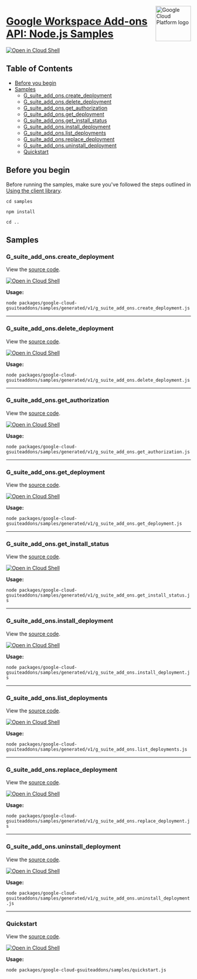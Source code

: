 [//]: # "This README.md file is auto-generated, all changes to this file will be lost."
[//]: # "To regenerate it, use `python -m synthtool`."
<img src="https://avatars2.githubusercontent.com/u/2810941?v=3&s=96" alt="Google Cloud Platform logo" title="Google Cloud Platform" align="right" height="96" width="96"/>

# [Google Workspace Add-ons API: Node.js Samples](https://github.com/googleapis/google-cloud-node)

[![Open in Cloud Shell][shell_img]][shell_link]



## Table of Contents

* [Before you begin](#before-you-begin)
* [Samples](#samples)
  * [G_suite_add_ons.create_deployment](#g_suite_add_ons.create_deployment)
  * [G_suite_add_ons.delete_deployment](#g_suite_add_ons.delete_deployment)
  * [G_suite_add_ons.get_authorization](#g_suite_add_ons.get_authorization)
  * [G_suite_add_ons.get_deployment](#g_suite_add_ons.get_deployment)
  * [G_suite_add_ons.get_install_status](#g_suite_add_ons.get_install_status)
  * [G_suite_add_ons.install_deployment](#g_suite_add_ons.install_deployment)
  * [G_suite_add_ons.list_deployments](#g_suite_add_ons.list_deployments)
  * [G_suite_add_ons.replace_deployment](#g_suite_add_ons.replace_deployment)
  * [G_suite_add_ons.uninstall_deployment](#g_suite_add_ons.uninstall_deployment)
  * [Quickstart](#quickstart)

## Before you begin

Before running the samples, make sure you've followed the steps outlined in
[Using the client library](https://github.com/googleapis/google-cloud-node#using-the-client-library).

`cd samples`

`npm install`

`cd ..`

## Samples



### G_suite_add_ons.create_deployment

View the [source code](https://github.com/googleapis/google-cloud-node/blob/master/packages/google-cloud-gsuiteaddons/samples/generated/v1/g_suite_add_ons.create_deployment.js).

[![Open in Cloud Shell][shell_img]](https://console.cloud.google.com/cloudshell/open?git_repo=https://github.com/googleapis/google-cloud-node&page=editor&open_in_editor=packages/google-cloud-gsuiteaddons/samples/generated/v1/g_suite_add_ons.create_deployment.js,samples/README.md)

__Usage:__


`node packages/google-cloud-gsuiteaddons/samples/generated/v1/g_suite_add_ons.create_deployment.js`


-----




### G_suite_add_ons.delete_deployment

View the [source code](https://github.com/googleapis/google-cloud-node/blob/master/packages/google-cloud-gsuiteaddons/samples/generated/v1/g_suite_add_ons.delete_deployment.js).

[![Open in Cloud Shell][shell_img]](https://console.cloud.google.com/cloudshell/open?git_repo=https://github.com/googleapis/google-cloud-node&page=editor&open_in_editor=packages/google-cloud-gsuiteaddons/samples/generated/v1/g_suite_add_ons.delete_deployment.js,samples/README.md)

__Usage:__


`node packages/google-cloud-gsuiteaddons/samples/generated/v1/g_suite_add_ons.delete_deployment.js`


-----




### G_suite_add_ons.get_authorization

View the [source code](https://github.com/googleapis/google-cloud-node/blob/master/packages/google-cloud-gsuiteaddons/samples/generated/v1/g_suite_add_ons.get_authorization.js).

[![Open in Cloud Shell][shell_img]](https://console.cloud.google.com/cloudshell/open?git_repo=https://github.com/googleapis/google-cloud-node&page=editor&open_in_editor=packages/google-cloud-gsuiteaddons/samples/generated/v1/g_suite_add_ons.get_authorization.js,samples/README.md)

__Usage:__


`node packages/google-cloud-gsuiteaddons/samples/generated/v1/g_suite_add_ons.get_authorization.js`


-----




### G_suite_add_ons.get_deployment

View the [source code](https://github.com/googleapis/google-cloud-node/blob/master/packages/google-cloud-gsuiteaddons/samples/generated/v1/g_suite_add_ons.get_deployment.js).

[![Open in Cloud Shell][shell_img]](https://console.cloud.google.com/cloudshell/open?git_repo=https://github.com/googleapis/google-cloud-node&page=editor&open_in_editor=packages/google-cloud-gsuiteaddons/samples/generated/v1/g_suite_add_ons.get_deployment.js,samples/README.md)

__Usage:__


`node packages/google-cloud-gsuiteaddons/samples/generated/v1/g_suite_add_ons.get_deployment.js`


-----




### G_suite_add_ons.get_install_status

View the [source code](https://github.com/googleapis/google-cloud-node/blob/master/packages/google-cloud-gsuiteaddons/samples/generated/v1/g_suite_add_ons.get_install_status.js).

[![Open in Cloud Shell][shell_img]](https://console.cloud.google.com/cloudshell/open?git_repo=https://github.com/googleapis/google-cloud-node&page=editor&open_in_editor=packages/google-cloud-gsuiteaddons/samples/generated/v1/g_suite_add_ons.get_install_status.js,samples/README.md)

__Usage:__


`node packages/google-cloud-gsuiteaddons/samples/generated/v1/g_suite_add_ons.get_install_status.js`


-----




### G_suite_add_ons.install_deployment

View the [source code](https://github.com/googleapis/google-cloud-node/blob/master/packages/google-cloud-gsuiteaddons/samples/generated/v1/g_suite_add_ons.install_deployment.js).

[![Open in Cloud Shell][shell_img]](https://console.cloud.google.com/cloudshell/open?git_repo=https://github.com/googleapis/google-cloud-node&page=editor&open_in_editor=packages/google-cloud-gsuiteaddons/samples/generated/v1/g_suite_add_ons.install_deployment.js,samples/README.md)

__Usage:__


`node packages/google-cloud-gsuiteaddons/samples/generated/v1/g_suite_add_ons.install_deployment.js`


-----




### G_suite_add_ons.list_deployments

View the [source code](https://github.com/googleapis/google-cloud-node/blob/master/packages/google-cloud-gsuiteaddons/samples/generated/v1/g_suite_add_ons.list_deployments.js).

[![Open in Cloud Shell][shell_img]](https://console.cloud.google.com/cloudshell/open?git_repo=https://github.com/googleapis/google-cloud-node&page=editor&open_in_editor=packages/google-cloud-gsuiteaddons/samples/generated/v1/g_suite_add_ons.list_deployments.js,samples/README.md)

__Usage:__


`node packages/google-cloud-gsuiteaddons/samples/generated/v1/g_suite_add_ons.list_deployments.js`


-----




### G_suite_add_ons.replace_deployment

View the [source code](https://github.com/googleapis/google-cloud-node/blob/master/packages/google-cloud-gsuiteaddons/samples/generated/v1/g_suite_add_ons.replace_deployment.js).

[![Open in Cloud Shell][shell_img]](https://console.cloud.google.com/cloudshell/open?git_repo=https://github.com/googleapis/google-cloud-node&page=editor&open_in_editor=packages/google-cloud-gsuiteaddons/samples/generated/v1/g_suite_add_ons.replace_deployment.js,samples/README.md)

__Usage:__


`node packages/google-cloud-gsuiteaddons/samples/generated/v1/g_suite_add_ons.replace_deployment.js`


-----




### G_suite_add_ons.uninstall_deployment

View the [source code](https://github.com/googleapis/google-cloud-node/blob/master/packages/google-cloud-gsuiteaddons/samples/generated/v1/g_suite_add_ons.uninstall_deployment.js).

[![Open in Cloud Shell][shell_img]](https://console.cloud.google.com/cloudshell/open?git_repo=https://github.com/googleapis/google-cloud-node&page=editor&open_in_editor=packages/google-cloud-gsuiteaddons/samples/generated/v1/g_suite_add_ons.uninstall_deployment.js,samples/README.md)

__Usage:__


`node packages/google-cloud-gsuiteaddons/samples/generated/v1/g_suite_add_ons.uninstall_deployment.js`


-----




### Quickstart

View the [source code](https://github.com/googleapis/google-cloud-node/blob/master/packages/google-cloud-gsuiteaddons/samples/quickstart.js).

[![Open in Cloud Shell][shell_img]](https://console.cloud.google.com/cloudshell/open?git_repo=https://github.com/googleapis/google-cloud-node&page=editor&open_in_editor=packages/google-cloud-gsuiteaddons/samples/quickstart.js,samples/README.md)

__Usage:__


`node packages/google-cloud-gsuiteaddons/samples/quickstart.js`






[shell_img]: https://gstatic.com/cloudssh/images/open-btn.png
[shell_link]: https://console.cloud.google.com/cloudshell/open?git_repo=https://github.com/googleapis/google-cloud-node&page=editor&open_in_editor=samples/README.md
[product-docs]: developers.google.com/workspace/add-ons/
